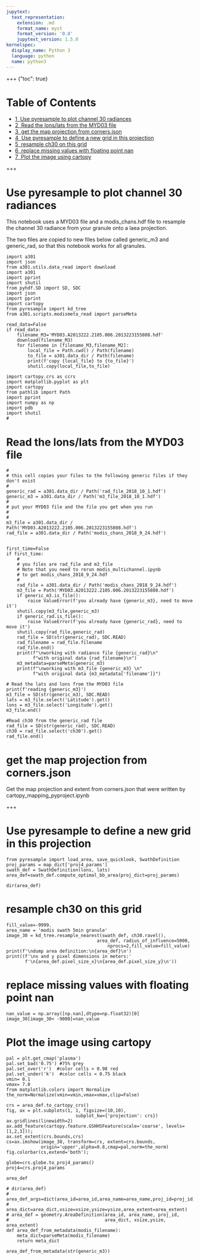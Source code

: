 ```yaml
---
jupytext:
  text_representation:
    extension: .md
    format_name: myst
    format_version: '0.8'
    jupytext_version: 1.5.0
kernelspec:
  display_name: Python 3
  language: python
  name: python3
---
```


+++ {"toc": true}

<h1>Table of Contents<span class="tocSkip"></span></h1>
<div class="toc"><ul class="toc-item"><li><span><a href="#Use-pyresample-to-plot-channel-30-radiances" data-toc-modified-id="Use-pyresample-to-plot-channel-30-radiances-1"><span class="toc-item-num">1&nbsp;&nbsp;</span>Use pyresample to plot channel 30 radiances</a></span></li><li><span><a href="#Read-the-lons/lats-from-the-MYD03-file" data-toc-modified-id="Read-the-lons/lats-from-the-MYD03-file-2"><span class="toc-item-num">2&nbsp;&nbsp;</span>Read the lons/lats from the MYD03 file</a></span></li><li><span><a href="#get-the-map-projection-from-corners.json" data-toc-modified-id="get-the-map-projection-from-corners.json-3"><span class="toc-item-num">3&nbsp;&nbsp;</span>get the map projection from corners.json</a></span></li><li><span><a href="#Use-pyresample-to-define-a-new-grid-in-this-projection" data-toc-modified-id="Use-pyresample-to-define-a-new-grid-in-this-projection-4"><span class="toc-item-num">4&nbsp;&nbsp;</span>Use pyresample to define a new grid in this projection</a></span></li><li><span><a href="#resample-ch30-on-this-grid" data-toc-modified-id="resample-ch30-on-this-grid-5"><span class="toc-item-num">5&nbsp;&nbsp;</span>resample ch30 on this grid</a></span></li><li><span><a href="#replace-missing-values-with-floating-point-nan" data-toc-modified-id="replace-missing-values-with-floating-point-nan-6"><span class="toc-item-num">6&nbsp;&nbsp;</span>replace missing values with floating point nan</a></span></li><li><span><a href="#Plot-the-image-using-cartopy" data-toc-modified-id="Plot-the-image-using-cartopy-7"><span class="toc-item-num">7&nbsp;&nbsp;</span>Plot the image using cartopy</a></span></li></ul></div>

+++

# Use pyresample to plot channel 30 radiances

This notebook uses a MYD03 file and a modis_chans.hdf file to resample the channel 30 radiance
from your granule onto a laea projection.

The two files are copied to new files below called generic_m3 and generic_rad,
so that this notebook works for all granules.

```{code-cell}
import a301
import json
from a301.utils.data_read import download
import a301
import pprint
import shutil
from pyhdf.SD import SD, SDC
import json
import pprint
import cartopy
from pyresample import kd_tree
from a301.scripts.modismeta_read import parseMeta

read_data=False
if read_data:
    filename_M3='MYD03.A2013222.2105.006.2013223155808.hdf'
    download(filename_M3)
    for filename in [filename_M3,filename_M2]:
        local_file = Path.cwd() / Path(filename)
        to_file = a301.data_dir / Path(filename)
        print(f'copy {local_file} to {to_file}')
        shutil.copy(local_file,to_file)
```

```{code-cell}
import cartopy.crs as ccrs
import matplotlib.pyplot as plt
import cartopy
from pathlib import Path
import pprint
import numpy as np
import pdb
import shutil
#
```

# Read the lons/lats from the MYD03 file


```{code-cell}
#
# this cell copies your files to the following generic files if they don't exist
#
generic_rad = a301.data_dir / Path('rad_file_2018_10_1.hdf')
generic_m3 = a301.data_dir / Path('m3_file_2018_10_1.hdf')
#
# put your MYD03 file and the file you get when you run 
# 
#
m3_file = a301.data_dir / Path('MYD03.A2013222.2105.006.2013223155808.hdf')
rad_file = a301.data_dir / Path('modis_chans_2018_9_24.hdf')


first_time=False
if first_time:
    #
    # you files are rad_file and m3_file
    # Note that you need to rerun modis_multichannel.ipynb 
    # to get modis_chans_2018_9_24.hdf
    #
    rad_file = a301.data_dir / Path('modis_chans_2018_9_24.hdf')
    m3_file = Path('MYD03.A2013222.2105.006.2013223155808.hdf')
    if generic_m3.is_file():
        raise ValueError(f'you already have {generic_m3}, need to move it')
    shutil.copy(m3_file,generic_m3)
    if generic_rad.is_file():
        raise ValueError(f'you already have {generic_rad}, need to move it')
    shutil.copy(rad_file,generic_rad)
    rad_file = SD(str(generic_rad), SDC.READ)
    rad_filename = rad_file.filename
    rad_file.end()
    print(f"\nworking with radiance file {generic_rad}\n"
          f"with original data {rad_filename}\n")
    m3_metadata=parseMeta(generic_m3)
    print(f"\nworking with m3_file {generic_m3} \n"
          f"with original data {m3_metadata['filename']}")
```

```{code-cell}
# Read the lats and lons from the MYD03 file
print(f'reading {generic_m3}')
m3_file = SD(str(generic_m3), SDC.READ)
lats = m3_file.select('Latitude').get()
lons = m3_file.select('Longitude').get()
m3_file.end()
```

```{code-cell}
#Read ch30 from the generic_rad file
rad_file = SD(str(generic_rad), SDC.READ)
ch30 = rad_file.select('ch30').get()
rad_file.end()
```

# get the map projection from corners.json

Get the map  projection and extent from corners.json that were written
by cartopy_mapping_pyproject.ipynb

+++

# Use pyresample to define a new grid in this projection

```{code-cell}
from pyresample import load_area, save_quicklook, SwathDefinition
proj_params = map_dict['proj4_params']
swath_def = SwathDefinition(lons, lats)
area_def=swath_def.compute_optimal_bb_area(proj_dict=proj_params)
```

```{code-cell}
dir(area_def)
```

# resample ch30 on this grid

```{code-cell}
fill_value=-9999.
area_name = 'modis swath 5min granule'
image_30 = kd_tree.resample_nearest(swath_def, ch30.ravel(),
                                  area_def, radius_of_influence=5000, 
                                      nprocs=2,fill_value=fill_value)
print(f'\ndump area definition:\n{area_def}\n')
print((f'\nx and y pixel dimensions in meters:'
       f'\n{area_def.pixel_size_x}\n{area_def.pixel_size_y}\n'))
```

# replace missing values with floating point nan

```{code-cell}
nan_value = np.array([np.nan],dtype=np.float32)[0]
image_30[image_30< -9000]=nan_value
```

# Plot the image using cartopy

```{code-cell}
pal = plt.get_cmap('plasma')
pal.set_bad('0.75') #75% grey
pal.set_over('r')  #color cells > 0.98 red
pal.set_under('k')  #color cells < 0.75 black
vmin= 0.1
vmax= 7.0
from matplotlib.colors import Normalize
the_norm=Normalize(vmin=vmin,vmax=vmax,clip=False)
```

```{code-cell}
crs = area_def.to_cartopy_crs()
fig, ax = plt.subplots(1, 1, figsize=(10,10),
                          subplot_kw={'projection': crs})
ax.gridlines(linewidth=2)
ax.add_feature(cartopy.feature.GSHHSFeature(scale='coarse', levels=[1,2,3]));
ax.set_extent(crs.bounds,crs)
cs=ax.imshow(image_30, transform=crs, extent=crs.bounds, 
             origin='upper',alpha=0.8,cmap=pal,norm=the_norm)
fig.colorbar(cs,extend='both');
```

```{code-cell}
globe=crs.globe.to_proj4_params()
proj4=crs.proj4_params
```

```{code-cell}
area_def
```

```{code-cell}
# dir(area_def)
# area_def_args=dict(area_id=area_id,area_name=area_name,proj_id=proj_id,
#                   area_dict=area_dict,xsize=xsize,ysize=ysize,area_extent=area_extent)
# area_def = geometry.AreaDefinition(area_id, area_name, proj_id, 
#                                    area_dict, xsize,ysize, area_extent)
def area_def_from_metadata(modis_filename):
    meta_dict=parseMeta(modis_filename)
    return meta_dict
    
area_def_from_metadata(str(generic_m3))    
```

```{code-cell}

```
